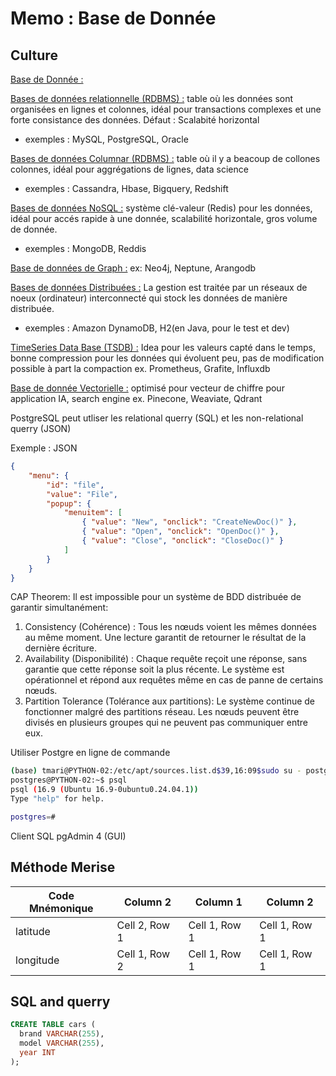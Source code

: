 # Memo : Base de Donnée

## Culture
<ins>Base de Donnée :</ins>


<ins>Bases de données relationnelle (RDBMS) :</ins> table où les données sont organisées en lignes et colonnes, idéal pour transactions complexes et une forte consistance des données. Défaut : Scalabité horizontal
- exemples :   MySQL, PostgreSQL, Oracle

<ins>Bases de données Columnar (RDBMS) :</ins> table où il y a beacoup de collones colonnes, idéal pour aggrégations de lignes, data science
- exemples :   Cassandra, Hbase, Bigquery, Redshift

<ins>Bases de données NoSQL :</ins> système clé-valeur (Redis) pour les données, idéal pour  accés rapide à une donnée, scalabilité horizontale, gros volume de donnée.
 - exemples :   MongoDB, Reddis

<ins> Base de données de Graph :</ins>
ex: Neo4j, Neptune, Arangodb

<ins>Bases de données Distribuées :</ins> La gestion est traitée par un réseaux de noeux (ordinateur) interconnecté qui stock les données de manière distribuée.
 - exemples :   Amazon DynamoDB, H2(en Java, pour le test et dev)


<ins>TimeSeries Data Base (TSDB) :</ins> Idea pour les valeurs capté dans le temps, bonne compression pour les données qui évoluent peu, pas de modification possible à part la compaction ex. Prometheus, Grafite, Influxdb 

<ins>Base de donnée Vectorielle :</ins> optimisé pour vecteur de chiffre pour application IA, search engine  ex. Pinecone, Weaviate, Qdrant

PostgreSQL peut utliser les relational querry (SQL) et les  non-relational querry (JSON)

<div>Exemple : JSON</div> 


```JSON
{
    "menu": {
        "id": "file",
        "value": "File",
        "popup": {
            "menuitem": [
                { "value": "New", "onclick": "CreateNewDoc()" },
                { "value": "Open", "onclick": "OpenDoc()" },
                { "value": "Close", "onclick": "CloseDoc()" }
            ]
        }
    }
}
```
CAP Theorem:
Il est impossible pour un système de BDD distribuée de garantir simultanément:
1. Consistency (Cohérence) : Tous les nœuds voient les mêmes données au même moment. Une lecture garantit de retourner le résultat de la dernière écriture.
2. Availability (Disponibilité) : Chaque requête reçoit une réponse, sans garantie que cette réponse soit la plus récente. Le système est opérationnel et répond aux requêtes même en cas de panne de certains nœuds.
3. Partition Tolerance (Tolérance aux partitions): Le système continue de fonctionner malgré des partitions réseau. Les nœuds peuvent être divisés en plusieurs groupes qui ne peuvent pas communiquer entre eux.

Utiliser Postgre en ligne de commande
```bash
(base) tmari@PYTHON-02:/etc/apt/sources.list.d$39,16:09$sudo su - postgres
postgres@PYTHON-02:~$ psql
psql (16.9 (Ubuntu 16.9-0ubuntu0.24.04.1))
Type "help" for help.

postgres=# 
```

Client SQL pgAdmin 4 (GUI)

## Méthode Merise
| Code Mnémonique       | Column 2      | Column 1      | Column 2      |
| -------------         | ------------- | ------------- | ------------- 
| latitude              | Cell 2, Row 1 | Cell 1, Row 1 | Cell 1, Row 1 |
| longitude             | Cell 1, Row 2 | Cell 1, Row 1 | Cell 1, Row 1 |


## SQL and querry
```SQL
CREATE TABLE cars (
  brand VARCHAR(255),
  model VARCHAR(255),
  year INT
); 
```

